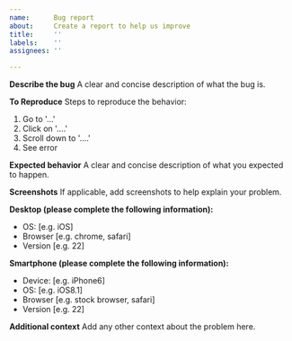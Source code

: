 ```yaml
---
name:      Bug report
about:     Create a report to help us improve
title:     ''
labels:    ''
assignees: ''

---
```


**Describe the bug**
A clear and concise description of what the bug is.

**To Reproduce**
Steps to reproduce the behavior:
1.   Go to '...'
2.   Click on '....'
3.   Scroll down to '....'
4.   See error

**Expected behavior**
A clear and concise description of what you expected to happen.

**Screenshots**
If applicable, add screenshots to help explain your problem.

**Desktop (please complete the following information):**
-   OS: [e.g. iOS]
-   Browser [e.g. chrome, safari]
-   Version [e.g. 22]

**Smartphone (please complete the following information):**
-   Device: [e.g. iPhone6]
-   OS: [e.g. iOS8.1]
-   Browser [e.g. stock browser, safari]
-   Version [e.g. 22]

**Additional context**
Add any other context about the problem here.
